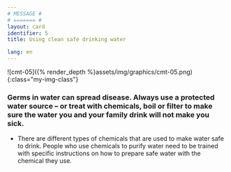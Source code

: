 ```yaml
---
# MESSAGE #
# ======= #
layout: card
identifier: 5
title: Using clean safe drinking water

lang: en
---
```


![cmt-05]({% render_depth %}assets/img/graphics/cmt-05.png){:class="my-img-class"}

### Germs in water can spread disease. Always use a protected water source – or treat with chemicals, boil or filter to make sure the water you and your family drink will not make you sick.

* There are different types of chemicals that are used to make water safe to drink. People who use chemicals to purify water need to be trained with specific instructions on how to prepare safe water with the chemical they use.
